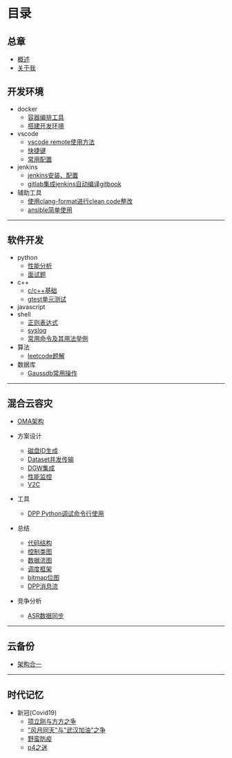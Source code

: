 # 目录

## 总章

- [概述](README.md)
- [关于我]()

## 开发环境

- docker
  - [容器编排工具](devops/docker/docker-compose.md)
  - [搭建开发环境](devops/docker/docker_env.md)
- vscode
  - [vscode remote使用方法](devops/vscode/remote.md)
  - [快捷键](devops/vscode/keymap.md)
  - [常用配置](devops/vscode/config.md)
- jenkins
  - [jenkins安装、配置](devops/jenkins.md)
  - [gitlab集成jenkins自动编译gitbook](devops/jenkins_gitbook.md)
- 辅助工具
  - [使用clang-format进行clean code整改](devops/tools/clang-format.md)
  - [ansible简单使用](devops/ansible.md)

---

## 软件开发

- python
  - [性能分析](python/perf_analyze.md)
  - [面试题](python/interview.md)
- c++
  - [c/c++基础](c++/base.md)
  - [gtest单元测试](c++/ut.md)
- javascript
- shell
  - [正则表达式](shell/regrex.md)
  - [syslog](linux/log.md)
  - [常用命令及其用法举例](linux/shell.md)
- 算法
  - [leetcode题解](algorithm/leetcode.md)
- 数据库
  - [Gaussdb常用操作](database/gaussdb_cookbook.md)

---

## 混合云容灾

- [OMA架构](hdrs/architecture.md)

- 方案设计
  - [磁盘ID生成](hdrs/disk_id.md)
  - [Dataset并发传输](hdrs/concurrent_send.md)
  - [DGW集成](hdrs/dgw_integrate.md)
  - [性能监控](hdrs/perf_collect.md)
  - [V2C](hdrs/v2c.md)
  
- 工具
  - [DPP Python调试命令行使用](hdrs/debug_client.md)
  
- 总结
  - [代码结构](hdrs/code_structure.md)
  - [控制类图](hdrs/control_diagram.md)
  - [数据流图](hdrs/data_diagram.md)
  - [调度框架](hdrs/schedule_frame.md)
  - [bitmap位图](hdrs/bitmap.md)
  - [DPP消息流](hdrs/dpp.md)
  
- 竞争分析
  - [ASR数据同步](hdrs/asr_data_sync.md)

---

## 云备份

- [架构合一](cbs/unify.md)

---

## 时代记忆

- 新冠(Covid19)
  - [项立刚与方方之争](memory/xlgff.md)
  - ["风月同天"与"武汉加油"之争]()
  - [野蛮防疫]()
  - [p4之迷]()

